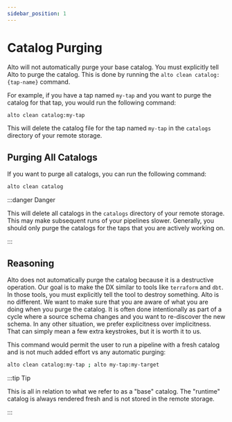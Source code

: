 ```yaml
---
sidebar_position: 1
---
```


# Catalog Purging

Alto will not automatically purge your base catalog. You must explicitly tell Alto to purge the catalog. This is done by running the `alto clean catalog:{tap-name}` command.

For example, if you have a tap named `my-tap` and you want to purge the catalog for that tap, you would run the following command:

```bash
alto clean catalog:my-tap
```

This will delete the catalog file for the tap named `my-tap` in the `catalogs` directory of your remote storage.

## Purging All Catalogs

If you want to purge all catalogs, you can run the following command:

```bash
alto clean catalog
```

:::danger Danger

This will delete all catalogs in the `catalogs` directory of your remote storage. This may make subsequent runs of your pipelines slower. Generally, you should only purge the catalogs for the taps that you are actively working on.

:::

## Reasoning

Alto does not automatically purge the catalog because it is a destructive operation. Our goal is to make the DX similar to tools like `terraform` and `dbt`. In those tools, you must explicitly tell the tool to destroy something. Alto is no different. We want to make sure that you are aware of what you are doing when you purge the catalog. It is often done intentionally as part of a cycle where a source schema changes and you want to re-discover the new schema. In any other situation, we prefer explicitness over implicitness. That can simply mean a few extra keystrokes, but it is worth it to us.

This command would permit the user to run a pipeline with a fresh catalog and is not much added effort vs any automatic purging:

```bash
alto clean catalog:my-tap ; alto my-tap:my-target
```

:::tip Tip

This is all in relation to what we refer to as a "base" catalog. The "runtime" catalog is always rendered fresh and is not stored in the remote storage.

:::
